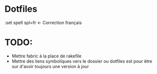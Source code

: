Dotfiles
===========


:set spell spl=fr <- Correction français


TODO:
=======


- Mettre fabric à la place de rakefile
- Mettre des liens symboliques vers le dossier ou dotfiles est pour être
  sur d'avoir toujours une version à jour
